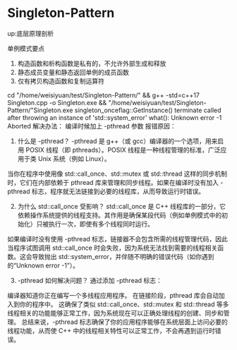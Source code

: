 # Singleton-Pattern

up:底层原理剖析

单例模式要点
1. 构造函数和析构函数是私有的，不允许外部生成和释放
2. 静态成员变量和静态返回单例的成员函数
3. 仅有拷贝构造函数和复制运算符

cd "/home/weisiyuan/test/Singleton-Pattern/" && g++ -std=c++17 Singleton.cpp -o Singleton.exe && "/home/weisiyuan/test/Singleton-Pattern/"Singleton.exe
singleton_onceflag::GetInstance()
terminate called after throwing an instance of 'std::system_error'
  what():  Unknown error -1
Aborted
解决办法：
编译时候加上 -pthread 参数
报错原因：
1. 什么是 -pthread？
-pthread 是 g++（或 gcc）编译器的一个选项，用来启用 POSIX 线程（即 pthreads）。POSIX 线程是一种线程管理的标准，广泛应用于类 Unix 系统（例如 Linux）。

当你在程序中使用像 std::call_once、std::mutex 或 std::thread 这样的同步机制时，它们在内部依赖于 pthread 库来管理和同步线程。如果在编译时没有加入 -pthread 标志，程序就无法链接到必要的线程库，从而导致运行时错误。

2. 为什么 std::call_once 受影响？
std::call_once 是 C++ 线程库的一部分，它依赖操作系统提供的线程支持。其作用是确保某段代码（例如单例模式中的初始化）只被执行一次，即使有多个线程同时运行。

如果编译时没有使用 -pthread 标志，链接器不会包含所需的线程管理代码，因此当程序试图调用 std::call_once 时会失败，因为系统无法找到需要的线程相关函数。这会导致抛出 std::system_error，并伴随不明确的错误代码（如你遇到的“Unknown error -1”）。

3. -pthread 如何解决问题？
通过添加 -pthread 标志：

编译器知道你正在编写一个多线程应用程序。
在链接阶段，pthread 库会自动加入到你的程序中。
这确保了类似 std::call_once、std::mutex 和 std::thread 等多线程相关的功能能够正常工作，因为系统现在可以正确处理线程的创建、同步和管理。
总结来说，-pthread 标志确保了你的应用程序能够在系统层面上访问必要的线程功能，从而使 C++ 中的线程相关特性可以正常工作，不会再遇到运行时错误。